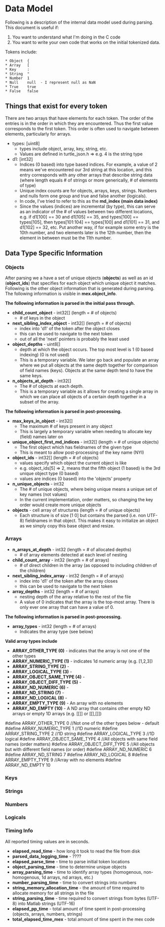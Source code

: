 # Data Model

Following is a description of the internal data model used during parsing. This document is useful if:

1. You want to understand what I'm doing in the C code
2. You want to write your own code that works on the initial tokenized data.

Tokens include:

    * Object  {
    * Array   [
    * Key     :
    * String  "
    * Number  1
    * Null    null  - I represent null as NaN
    * True    true
    * False   false


## Things that exist for every token ##

There are two arrays that have elements for each token. The order of the entries is in the order in which they are encountered. Thus the first value corresponds to the first token. This order is often used to navigate between elements, particularly for arrays.

* types: [uint8]
  * types include object, array, key, string, etc. 
  * Values are defined in turtle\_json.h => e.g. 4 is the string type
* d1: [int32]
  * Indices (0 based) into type based indices. For example, a value of 2 means we've encountered our 3rd string at this location, and this entry corresponds with any other arrays that describe string data (where length equals # of strings or more generically, # of elements of type)
  * Unique index counts are for objects, arrays, keys, strings. Numbers and nulls form one group and true and false another (logicals).
  * In code, I've tried to refer to this as the **md\_index (main data index)**
  * Since the values (indices) are incremental (by type), this can serve as an indicator of the # of values between two different locations, e.g. if d1[100] == 30 and d1[105] == 35, and types[100] == types[105], then types[101:104] == types[100] and d1[101] == 31, and d1[102] == 32, etc. Put another way, if for example some entry is the 10th number, and two elements later is the 12th number, then the element in between must be the 11th number.

## Data Type Specific Information ##

### Objects ###

After parsing we a have a set of unique objects (**objects**) as well as an id (**object_ids**) that specifies for each object which unique object it matches. Following is the other object information that is generated during parsing. The following information is visible in **mex.object_info**.

**The following information is parsed in the initial pass through.**

* **child\_count\_object** - int32[] (length = # of objects)
    *  \# of keys in the object
* **next\_sibling\_index\_object** - int32[] (length = # of objects)
    * index into 'd1' of the token after the object closes
    * this can be used to navigate to the next token
    * out of all the 'next' pointers is probably the least used
* **object\_depths** - uint8[]
    * depth at which the object occurs. The top most level is 1 (0 based indexing) (0 is not used)
    * This is a temporary variable. We later go back and populate an array where we put all objects at the same depth together for comparison of field names (keys). Objects at the same depth tend to have the same keys.
* **n\_objects\_at\_depth** - int32[]
    * The # of objects at each depth.
    * This is a temporary variable as it allows for creating a single array in which we can place all objects of a certain depth together in a subset of the array.

**The following information is parsed in post-processing.**

* **max\_keys\_in\_object** - int32[]
    * The maximum # of keys present in any object
    * This is largely a temporary variable when needing to allocate key (field) names later on
* **unique\_object\_first\_md\_indices** - int32[] (length = # of unique objects)
    * The first object which has fieldnames of the given type
    * This is meant to allow post-processing of the key name (NYI)
* **object\_ids** - int32[] (length = # of objects)
    * values specify which object the current object is like
    * e.g. object_ids[5] => 2, means that the fifth object (1 based) is the 3rd unique object type (0 based)
    * values are indices (0 based) into the 'objects' property
* **n\_unique\_objects** - int32
    * The # of unique objects, where being unique means a unique set of key names (not values)
    * In the current implementation, order matters, so changing the key order would create more unique objects
* **objects** - cell array of structures (length = # of unique objects)
    * Each structure is of size [1 0] but contains the parsed (i.e. non UTF-8) fieldnames in that object. This makes it easy to initialize an object as we simply copy this base object and resize.

### Arrays ###

* **n\_arrays\_at\_depth** - int32 (length = # of allocated depths)
  * \# of array elements detected at each level of nesting
* **child_count_array** - int32 (length = # of arrays)
  * \# of direct children in the array (as opposed to including children of the children)
* **next_sibling_index_array** - int32 (length = # of arrays)
  * index into 'd1' of the token after the array closes
  * this can be used to navigate to the next token
* **array_depths** - int32 (length = # of arrays)
  * nesting depth of the array relative to the rest of the file
  * A value of 0 indicates that the array is the top-most array. There is only ever one array that can have a value of 0.

**The following information is parsed in post-processing.**

* **array_types** - int32 (length = # of arrays)
  * Indicates the array type (see below)

**Valid array types include**

* **ARRAY_OTHER_TYPE (0)** - indicates that the array is not one of the other types
* **ARRAY_NUMERIC_TYPE (1)** - indicates 1d numeric array (e.g. [1,2,3])
* **ARRAY_STRING_TYPE (2)** -
* **ARRAY_LOGICAL_TYPE (3)** -
* **ARRAY_OBJECT_SAME_TYPE (4)** -
* **ARRAY_OBJECT_DIFF_TYPE (5)** -
* **ARRAY_ND_NUMERIC (6)** -
* **ARRAY_ND_STRING (7)** -
* **ARRAY_ND_LOGICAL (8)** -
* **ARRAY_EMPTY_TYPE (9)** - An array with no elements
* **ARRAY_ND_EMPTY (10)** - A ND array that contains other empty ND arrays or empty 1D arrays (e.g. [[]] or [[],[]])

#define ARRAY_OTHER_TYPE   0 //Not one of the other types below - default
#define ARRAY_NUMERIC_TYPE 1 //1D numeric
#define ARRAY_STRING_TYPE  2 //1D string
#define ARRAY_LOGICAL_TYPE 3 //1D logical
#define ARRAY_OBJECT_SAME_TYPE  4 //All objects with same field names (order matters)
#define ARRAY_OBJECT_DIFF_TYPE 5 //All objects but with different field names (or order)
#define ARRAY_ND_NUMERIC 6
#define ARRAY_ND_STRING 7
#define ARRAY_ND_LOGICAL 8
#define ARRAY_EMPTY_TYPE 9 //Array with no elements
#define ARRAY_ND_EMPTY 10


### Keys ###

### Strings ###

### Numbers ###

### Logicals ###

### Timing Info ###

All reported timing values are in seconds.

* **elapsed\_read\_time** - how long it took to read the file from disk
* **parsed\_data\_logging\_time** - ????
* **elapsed\_parse\_time** - time to parse initial token locations
* **object\_parsing\_time** - time to determine unique objects
* **array\_parsing\_time** - time to identify array types (homogenous, non-homogenous, 1d arrays, nd arrays, etc.)
* **number\_parsing\_time** - time to convert strings into numbers
* **string\_memory\_allocation_time** - the amount of time required to allocate memory for all strings in the file
* **string\_parsing\_time** - time required to convert strings from bytes (UTF-8) into Matlab strings (UTF-16)
* **elapsed\_pp\_time** - total amount of time spent in post-processing (objects, arrays, numbers, strings)
* **total\_elapsed\_time_mex** - total amount of time spent in the mex code
